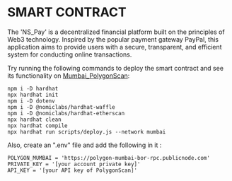 # SMART CONTRACT

The 'NS_Pay' is a decentralized financial platform built on the principles of Web3 technology. Inspired by the popular payment gateway PayPal, this application aims to provide users with a secure, transparent, and efficient system for conducting online transactions.

Try running the following commands to deploy the smart contract and see its functionality on [Mumbai_PolygonScan](https://mumbai.polygonscan.com/):

```shell
npm i -D hardhat 
npx hardhat init
npm i -D dotenv
npm i -D @nomiclabs/hardhat-waffle
npm i -D @nomiclabs/hardhat-etherscan
npx hardhat clean
npx hardhat compile
npx hardhat run scripts/deploy.js --network mumbai
```
Also, create an ".env" file and add the following in it :

```shell
POLYGON_MUMBAI = 'https://polygon-mumbai-bor-rpc.publicnode.com'
PRIVATE_KEY = '[your account private key]' 
API_KEY = '[your API key of PolygonScan]'
```
